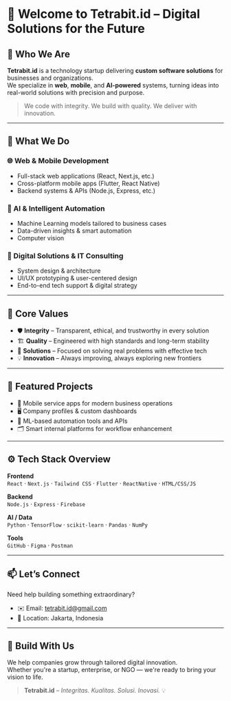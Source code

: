 # 🚀 Welcome to **Tetrabit.id** – Digital Solutions for the Future

## 🧠 Who We Are
**Tetrabit.id** is a technology startup delivering **custom software solutions** for businesses and organizations.  
We specialize in **web**, **mobile**, and **AI-powered** systems, turning ideas into real-world solutions with precision and purpose.

> We code with integrity. We build with quality. We deliver with innovation.

---

## 🔧 What We Do

### 🌐 Web & Mobile Development
- Full-stack web applications (React, Next.js, etc.)
- Cross-platform mobile apps (Flutter, React Native)
- Backend systems & APIs (Node.js, Express, etc.)

### 🤖 AI & Intelligent Automation
- Machine Learning models tailored to business cases
- Data-driven insights & smart automation
- Computer vision

### 🧩 Digital Solutions & IT Consulting
- System design & architecture
- UI/UX prototyping & user-centered design
- End-to-end tech support & digital strategy

---

## 🧭 Core Values

- 🛡️ **Integrity** – Transparent, ethical, and trustworthy in every solution  
- 🏗️ **Quality** – Engineered with high standards and long-term stability  
- 🎯 **Solutions** – Focused on solving real problems with effective tech  
- 💡 **Innovation** – Always improving, always exploring new frontiers

---

## 📌 Featured Projects

- 📱 Mobile service apps for modern business operations  
- 🖥️ Company profiles & custom dashboards  
- 🧠 ML-based automation tools and APIs  
- 🗂️ Smart internal platforms for workflow enhancement

---

## ⚙️ Tech Stack Overview

**Frontend**  
`React` · `Next.js` · `Tailwind CSS` · `Flutter` · `ReactNative` · `HTML/CSS/JS` 

**Backend**  
`Node.js` · `Express` · `Firebase`

**AI / Data**  
`Python` · `TensorFlow` · `scikit-learn` · `Pandas` · `NumPy`

**Tools**  
`GitHub` · `Figma` · `Postman`

---

## 📫 Let’s Connect

Need help building something extraordinary?

- ✉️ Email: tetrabit.id@gmail.com
- 📍 Location: Jakarta, Indonesia

---

## 🤝 Build With Us

We help companies grow through tailored digital innovation.  
Whether you're a startup, enterprise, or NGO — we're ready to bring your vision to life.

> **Tetrabit.id** – *Integritas. Kualitas. Solusi. Inovasi.* 💡
